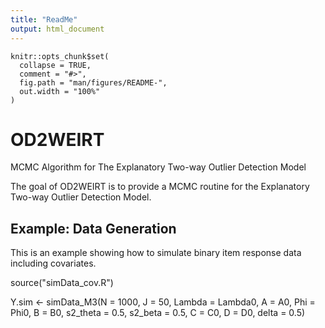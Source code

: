 ```yaml
---
title: "ReadMe"
output: html_document
---
```



<!-- README.md is generated from README.Rmd. Please edit that file -->

```{r, include = FALSE}
knitr::opts_chunk$set(
  collapse = TRUE,
  comment = "#>",
  fig.path = "man/figures/README-",
  out.width = "100%"
)
```

# OD2WEIRT 
MCMC Algorithm for The Explanatory Two-way Outlier Detection Model

The goal of OD2WEIRT is to provide a MCMC routine for the Explanatory Two-way Outlier Detection Model.

## Example: Data Generation

This is an example showing how to simulate binary item response data including covariates.

source("simData_cov.R")

Y.sim <- simData_M3(N = 1000, J = 50, Lambda = Lambda0, A = A0, Phi = Phi0, B = B0,
                    s2_theta = 0.5, s2_beta = 0.5, C = C0, D = D0, delta = 0.5)
